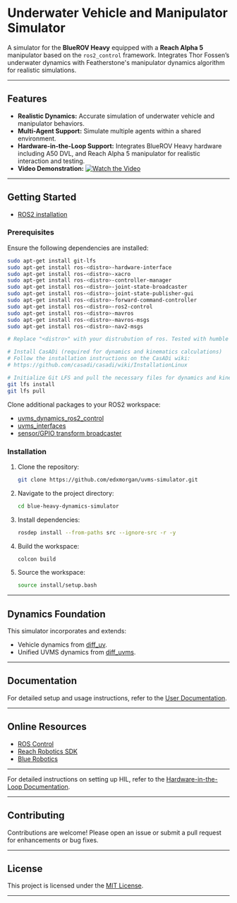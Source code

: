 # Underwater Vehicle and Manipulator Simulator

A simulator for the **BlueROV Heavy** equipped with a **Reach Alpha 5** manipulator based on the `ros2_control` framework. Integrates Thor Fossen’s underwater dynamics with Featherstone's manipulator dynamics algorithm for realistic simulations.

---

## Features

- **Realistic Dynamics:** Accurate simulation of underwater vehicle and manipulator behaviors.
- **Multi-Agent Support:** Simulate multiple agents within a shared environment.
- **Hardware-in-the-Loop Support:** Integrates BlueROV Heavy hardware including A50 DVL, and Reach Alpha 5 manipulator for realistic interaction and testing.
- **Video Demonstration:** [![Watch the Video](https://img.youtube.com/vi/VRJUbpdvPIM/0.jpg)](https://www.youtube.com/watch?v=VRJUbpdvPIM)

---

## Getting Started
- [ROS2 installation](https://docs.ros.org/en/humble/Installation/Ubuntu-Install-Debs.html)

### Prerequisites

Ensure the following dependencies are installed:

```bash
sudo apt-get install git-lfs
sudo apt-get install ros-<distro>-hardware-interface
sudo apt-get install ros-<distro>-xacro
sudo apt-get install ros-<distro>-controller-manager
sudo apt-get install ros-<distro>-joint-state-broadcaster
sudo apt-get install ros-<distro>-joint-state-publisher-gui
sudo apt-get install ros-<distro>-forward-command-controller
sudo apt-get install ros-<distro>-ros2-control
sudo apt-get install ros-<distro>-mavros
sudo apt-get install ros-<distro>-mavros-msgs
sudo apt-get install ros-<distro>-nav2-msgs

# Replace "<distro>" with your distrubution of ros. Tested with humble and jazzy

# Install CasADi (required for dynamics and kinematics calculations)
# Follow the installation instructions on the CasADi wiki:
# https://github.com/casadi/casadi/wiki/InstallationLinux

# Initialize Git LFS and pull the necessary files for dynamics and kinematics
git lfs install
git lfs pull
```

Clone additional packages to your ROS2 workspace:

- [uvms_dynamics_ros2_control](https://github.com/edxmorgan/uvms_dynamics_ros2_control)
- [uvms_interfaces](https://github.com/edxmorgan/uvms_interfaces/tree/main)
- [sensor/GPIO transform broadcaster](https://github.com/edxmorgan/tf2_broadcaster)

### Installation

1. Clone the repository:
    ```bash
    git clone https://github.com/edxmorgan/uvms-simulator.git
    ```
2. Navigate to the project directory:
    ```bash
    cd blue-heavy-dynamics-simulator
    ```
3. Install dependencies:
    ```bash
    rosdep install --from-paths src --ignore-src -r -y
    ```
4. Build the workspace:
    ```bash
    colcon build
    ```
5. Source the workspace:
    ```bash
    source install/setup.bash
    ```

---

## Dynamics Foundation

This simulator incorporates and extends:

- Vehicle dynamics from [diff_uv](https://github.com/edxmorgan/diff_uv).
- Unified UVMS dynamics from [diff_uvms](https://github.com/edxmorgan/diff_uvms).

---

## Documentation

For detailed setup and usage instructions, refer to the [User Documentation](doc/userdoc.rst).

---

## Online Resources

- [ROS Control](https://control.ros.org/rolling/index.html)
- [Reach Robotics SDK](https://github.com/Reach-Robotics/reach_robotics_sdk/tree/master)
- [Blue Robotics](https://github.com/Bluerobotics)

---

For detailed instructions on setting up HIL, refer to the [Hardware-in-the-Loop Documentation](doc/hil_setup.rst).

---

## Contributing

Contributions are welcome! Please open an issue or submit a pull request for enhancements or bug fixes.

---

## License

This project is licensed under the [MIT License](LICENSE).

---

